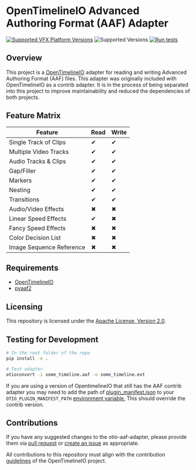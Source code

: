 # OpenTimelineIO Advanced Authoring Format (AAF) Adapter

[![Supported VFX Platform Versions](https://img.shields.io/badge/vfx%20platform-2020--2023-lightgrey.svg)](http://www.vfxplatform.com/)
![Supported Versions](https://img.shields.io/badge/python-3.7%2C%203.8%2C%203.9%2C%203.10-blue)
[![Run tests](https://github.com/markreidvfx/otio-aaf-adapter/actions/workflows/ci.yaml/badge.svg)](https://github.com/OpenTimelineIO/otio-aaf-adapter/actions/workflows/ci.yaml)

## Overview

This project is a [OpenTimelineIO](https://github.com/AcademySoftwareFoundation/OpenTimelineIO) adapter for reading and writing Advanced Authoring Format (AAF) files.
This adapter was originally included with OpenTimelineIO as a contrib adapter. It is in the process of being separated into this project to improve maintainability and reduced the dependencies of both projects.

## Feature Matrix

| Feature                  | Read  | Write |
| -------                  | ----  | ----- |
| Single Track of Clips    |  ✔   |   ✔   |
| Multiple Video Tracks    |  ✔   |   ✔   |
| Audio Tracks & Clips     |  ✔   |   ✔   |
| Gap/Filler               |  ✔   |   ✔   |
| Markers                  |  ✔   |   ✔   |
| Nesting                  |  ✔   |   ✔   |
| Transitions              |  ✔   |   ✔   |
| Audio/Video Effects      |  ✖   |   ✖   |
| Linear Speed Effects     |  ✔   |   ✖   |
| Fancy Speed Effects      |  ✖   |   ✖   |
| Color Decision List      |  ✖   |   ✖   |
| Image Sequence Reference |  ✖   |   ✖   |

## Requirements

* [OpenTimelineIO](https://github.com/AcademySoftwareFoundation/OpenTimelineIO)
* [pyaaf2](https://github.com/markreidvfx/pyaaf2)


## Licensing

This repository is licensed under the [Apache License, Version 2.0](LICENSE.md).

## Testing for Development

```bash
# In the root folder of the repo
pip install -e .

# Test adapter
otioconvert -i some_timeline.aaf -o some_timeline.ext
```

If you are using a version of OpentimelineIO that still has the AAF contrib adapter you may need to add the path of [plugin_manifest.json](./src/otio_aaf_adapter/plugin_manifest.json) to your `OTIO_PLUGIN_MANIFEST_PATH` [environment variable.](https://opentimelineio.readthedocs.io/en/latest/tutorials/otio-env-variables.html) This should override the contrib version.

## Contributions

If you have any suggested changes to the otio-aaf-adapter,
please provide them via [pull request](../../pulls) or [create an issue](../../issues) as appropriate.

All contributions to this repository must align with the contribution
[guidelines](https://opentimelineio.readthedocs.io/en/latest/tutorials/contributing.html)
of the OpenTimelineIO project.
